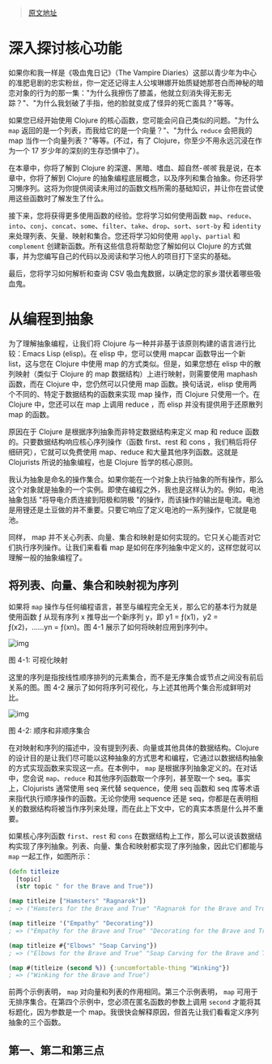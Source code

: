 > [原文地址](https://www.braveclojure.com/core-functions-in-depth/)

# 深入探讨核心功能

如果你和我一样是《吸血鬼日记》（The Vampire Diaries）这部以青少年为中心的准肥皂剧的忠实粉丝，你一定还记得主人公埃琳娜开始质疑她那苍白而神秘的暗恋对象的行为的那一集："为什么我擦伤了膝盖，他就立刻消失得无影无踪？"、"为什么我划破了手指，他的脸就变成了怪异的死亡面具？"等等。

如果您已经开始使用 Clojure 的核心函数，您可能会问自己类似的问题。"为什么 `map` 返回的是一个列表，而我给它的是一个向量？"、"为什么 `reduce` 会把我的 map 当作一个向量列表？"等等。(不过，有了 Clojure，你至少不用永远沉浸在作为一个 17 岁少年的深刻的生存恐惧中了）。

在本章中，你将了解到 Clojure 的深邃、黑暗、嗜血、超自然-_咳咳_ 我是说，在本章中，你将了解到 Clojure 的抽象编程底层概念，以及序列和集合抽象。你还将学习懒序列。这将为你提供阅读未用过的函数文档所需的基础知识，并让你在尝试使用这些函数时了解发生了什么。

接下来，您将获得更多使用函数的经验。您将学习如何使用函数 `map`、`reduce`、`into`、`conj`、`concat`、`some`、`filter`、`take`、`drop`、`sort`、`sort-by` 和 `identity` 来处理列表、矢量、映射和集合。您还将学习如何使用 `apply`、`partial` 和 `complement` 创建新函数。所有这些信息将帮助您了解如何以 Clojure 的方式做事，并为您编写自己的代码以及阅读和学习他人的项目打下坚实的基础。

最后，您将学习如何解析和查询 CSV 吸血鬼数据，以确定您的家乡潜伏着哪些吸血鬼。

# 从编程到抽象

为了理解抽象编程，让我们将 Clojure 与一种并非基于该原则构建的语言进行比较：Emacs Lisp (elisp)。在 elisp 中，您可以使用 mapcar 函数导出一个新 list，这与您在 Clojure 中使用 map 的方式类似。但是，如果您想在 elisp 中的散列映射（类似于 Clojure 的 map 数据结构）上进行映射，则需要使用 maphash 函数，而在 Clojure 中，您仍然可以只使用 map 函数。换句话说，elisp 使用两个不同的、特定于数据结构的函数来实现 map 操作，而 Clojure 只使用一个。在 Clojure 中，您还可以在 map 上调用 reduce ，而 elisp 并没有提供用于还原散列 map 的函数。

原因在于 Clojure 是根据序列抽象而非特定数据结构来定义 map 和 reduce 函数的。只要数据结构响应核心序列操作（函数 first、rest 和 cons ，我们稍后将仔细研究），它就可以免费使用 map、reduce 和大量其他序列函数。这就是 Clojurists 所说的抽象编程，也是 Clojure 哲学的核心原则。

我认为抽象是命名的操作集合。如果你能在一个对象上执行抽象的所有操作，那么这个对象就是抽象的一个实例。即使在编程之外，我也是这样认为的。例如，电池抽象包括 "将导电介质连接到阳极和阴极 "的操作，而该操作的输出是电流。电池是用锂还是土豆做的并不重要。只要它响应了定义电池的一系列操作，它就是电池。

同样， map 并不关心列表、向量、集合和映射是如何实现的。它只关心能否对它们执行序列操作。让我们来看看 map 是如何在序列抽象中定义的，这样您就可以理解一般的抽象编程了。

## 将列表、向量、集合和映射视为序列

如果将 `map` 操作与任何编程语言，甚至与编程完全无关，那么它的基本行为就是使用函数 ƒ 从现有序列 x 推导出一个新序列 y，即 y1 = ƒ(x1)，y2 = ƒ(x2)，......yn = ƒ(xn)。图 4-1 展示了如何将映射应用到序列中。

![img](https://www.braveclojure.com/assets/images/cftbat/core-functions-in-depth/mapping.png)

图 4-1: 可视化映射

这里的序列是指按线性顺序排列的元素集合，而不是无序集合或节点之间没有前后关系的图。图 4-2 展示了如何将序列可视化，与上述其他两个集合形成鲜明对比。

![img](https://www.braveclojure.com/assets/images/cftbat/core-functions-in-depth/collections.png)

图 4-2: 顺序和非顺序集合

在对映射和序列的描述中，没有提到列表、向量或其他具体的数据结构。Clojure 的设计目的是让我们尽可能以这种抽象的方式思考和编程，它通过以数据结构抽象的方式实现函数来实现这一点。在本例中， `map` 是根据序列抽象定义的。在对话中，您会说 `map`、`reduce` 和其他序列函数取一个序列，甚至取一个 seq。事实上，Clojurists 通常使用 seq 来代替 sequence，使用 seq 函数和 seq 库等术语来指代执行顺序操作的函数。无论你使用 sequence 还是 seq，你都是在表明相关的数据结构将被当作序列来处理，而在此上下文中，它的真实本质是什么并不重要。

如果核心序列函数 `first`、`rest` 和 `cons` 在数据结构上工作，那么可以说该数据结构实现了序列抽象。列表、向量、集合和映射都实现了序列抽象，因此它们都能与 `map` 一起工作，如图所示：

```clj
(defn titleize
  [topic]
  (str topic " for the Brave and True"))

(map titleize ["Hamsters" "Ragnarok"])
; => ("Hamsters for the Brave and True" "Ragnarok for the Brave and True")

(map titleize '("Empathy" "Decorating"))
; => ("Empathy for the Brave and True" "Decorating for the Brave and True")

(map titleize #{"Elbows" "Soap Carving"})
; => ("Elbows for the Brave and True" "Soap Carving for the Brave and True")

(map #(titleize (second %)) {:uncomfortable-thing "Winking"})
; => ("Winking for the Brave and True")
```

前两个示例表明， `map` 对向量和列表的作用相同。第三个示例表明， `map` 可用于无排序集合。在第四个示例中，您必须在匿名函数的参数上调用 `second` 才能将其标题化，因为参数是一个 map。我很快会解释原因，但首先让我们看看定义序列抽象的三个函数。

## 第一、第二和第三点
